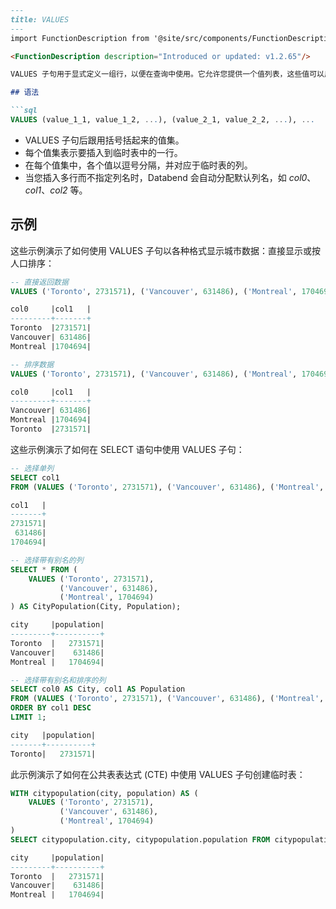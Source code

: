 ```markdown
---
title: VALUES
---
import FunctionDescription from '@site/src/components/FunctionDescription';

<FunctionDescription description="Introduced or updated: v1.2.65"/>

VALUES 子句用于显式定义一组行，以便在查询中使用。它允许您提供一个值列表，这些值可以用作 SQL 语句中的临时表。

## 语法

```sql
VALUES (value_1_1, value_1_2, ...), (value_2_1, value_2_2, ...), ...
```
- VALUES 子句后跟用括号括起来的值集。
- 每个值集表示要插入到临时表中的一行。
- 在每个值集中，各个值以逗号分隔，并对应于临时表的列。
- 当您插入多行而不指定列名时，Databend 会自动分配默认列名，如 *col0*、*col1*、*col2* 等。

## 示例

这些示例演示了如何使用 VALUES 子句以各种格式显示城市数据：直接显示或按人口排序：

```sql
-- 直接返回数据
VALUES ('Toronto', 2731571), ('Vancouver', 631486), ('Montreal', 1704694);

col0     |col1   |
---------+-------+
Toronto  |2731571|
Vancouver| 631486|
Montreal |1704694|

-- 排序数据
VALUES ('Toronto', 2731571), ('Vancouver', 631486), ('Montreal', 1704694) ORDER BY col1;

col0     |col1   |
---------+-------+
Vancouver| 631486|
Montreal |1704694|
Toronto  |2731571|
```

这些示例演示了如何在 SELECT 语句中使用 VALUES 子句：

```sql
-- 选择单列
SELECT col1 
FROM (VALUES ('Toronto', 2731571), ('Vancouver', 631486), ('Montreal', 1704694));

col1   |
-------+
2731571|
 631486|
1704694|

-- 选择带有别名的列
SELECT * FROM (
    VALUES ('Toronto', 2731571), 
           ('Vancouver', 631486), 
           ('Montreal', 1704694)
) AS CityPopulation(City, Population);

city     |population|
---------+----------+
Toronto  |   2731571|
Vancouver|    631486|
Montreal |   1704694|

-- 选择带有别名和排序的列
SELECT col0 AS City, col1 AS Population
FROM (VALUES ('Toronto', 2731571), ('Vancouver', 631486), ('Montreal', 1704694))
ORDER BY col1 DESC
LIMIT 1;

city   |population|
-------+----------+
Toronto|   2731571|
```

此示例演示了如何在公共表表达式 (CTE) 中使用 VALUES 子句创建临时表：

```sql
WITH citypopulation(city, population) AS (
    VALUES ('Toronto', 2731571),
           ('Vancouver', 631486),
           ('Montreal', 1704694)
)
SELECT citypopulation.city, citypopulation.population FROM citypopulation;

city     |population|
---------+----------+
Toronto  |   2731571|
Vancouver|    631486|
Montreal |   1704694|
```
